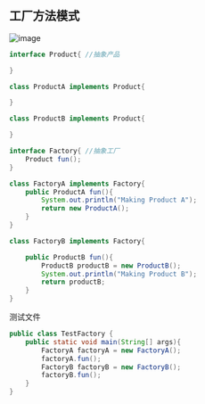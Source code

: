 ## 工厂方法模式  
![image](https://user-images.githubusercontent.com/41529680/147865029-f8696f2a-0492-4767-8dcd-177ca69146ba.png)

```java
interface Product{ //抽象产品

}

class ProductA implements Product{

}

class ProductB implements Product{

}

interface Factory{ //抽象工厂
    Product fun();
}

class FactoryA implements Factory{
    public ProductA fun(){
        System.out.println("Making Product A");
        return new ProductA();
    }
}

class FactoryB implements Factory{

    public ProductB fun(){
        ProductB productB = new ProductB();
        System.out.println("Making Product B");
        return productB;
    }
}


```
测试文件  
```java
public class TestFactory {
    public static void main(String[] args){
        FactoryA factoryA = new FactoryA();
        factoryA.fun();
        FactoryB factoryB = new FactoryB();
        factoryB.fun();
    }
}
```
